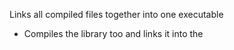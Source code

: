 Links all compiled files together into one executable
- Compiles the library too and links it into the